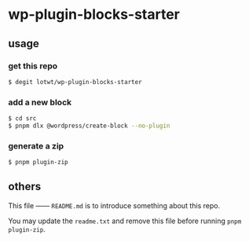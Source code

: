 # wp-plugin-blocks-starter

## usage

### get this repo

```bash
$ degit lotwt/wp-plugin-blocks-starter
```

### add a new block

```bash
$ cd src
$ pnpm dlx @wordpress/create-block --no-plugin
```

### generate a zip

```bash
$ pnpm plugin-zip
```

## others

This file —— `README.md` is to introduce something about this repo.

You may update the `readme.txt` and remove this file before running `pnpm plugin-zip`.
